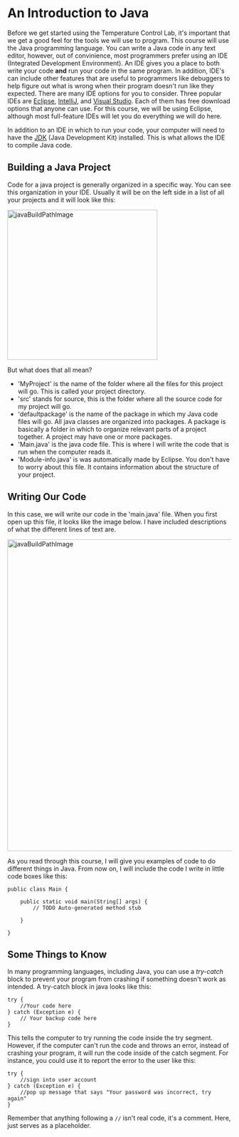 # An Introduction to Java
Before we get started using the Temperature Control Lab, it's important that we get a good feel for the tools we will use to program. This course will use the Java programming language.  You can write a Java code in any text editor, however, out of convinience, most programmers prefer using an IDE (Integrated Development Environment). An IDE gives you a place to both write your code **and** run your code in the same program. In addition, IDE's can include other features that are useful to programmers like debuggers to help figure out what is wrong when their program doesn't run like they expected. There are many IDE options for you to consider. Three popular IDEs are [Eclipse](https://www.eclipse.org/downloads/packages/release/kepler/sr1/eclipse-ide-java-developers), [IntelliJ]([https://www.jetbrains.com/idea/](https://www.jetbrains.com/idea/)), and [Visual Studio]([https://visualstudio.microsoft.com/](https://visualstudio.microsoft.com/)). Each of them has free download options that anyone can use. For this course, we will be using Eclipse, although most full-feature IDEs will let you do everything we will do here.

In addition to an IDE in which to run your code, your computer will need to have the [JDK](https://www.oracle.com/java/technologies/javase/javase-jdk8-downloads.html) (Java Development Kit) installed. This is what allows the IDE to compile Java code.

## Building a Java Project
Code for a java project is generally organized in a specific way. You can see this organization in your IDE. Usually it will be on the left side in a list of all your projects and it will look like this:

<img src="https://i.imgur.com/7BdEvUH.png" alt="javaBuildPathImage" width="337
"/>

But what does that all mean?
- 'MyProject' is the name of the folder where all the files for this project will go. This is called your project directory. 
- 'src' stands for source, this is the folder where all the source code for my project will go.
- 'defaultpackage' is the name of the package in which my Java code files will go. All java classes are organized into packages. A package is basically a folder in which to organize relevant parts of a project together. A project may have one or more packages.
- 'Main.java' is the java code file. This is where I will write the code that is run when the computer reads it.
- 'Module-info.java' is was automatically made by Eclipse. You don't have to worry about this file. It contains information about  the structure of your project.
## Writing Our Code
In this case, we will write our code in the 'main.java' file. When you first open up this file, it looks like the image below. I have included descriptions of what the different lines of text are.

<img src="https://i.imgur.com/nZxjO2E.png" alt="javaBuildPathImage" width="700
"/>

As you read through this course, I will give you examples of code to do different things in Java. From now on, I will include the code I write in little code boxes like this:
```
public class Main {

	public static void main(String[] args) {
		// TODO Auto-generated method stub

	}

}

```
## Some Things to Know
In many programming languages, including Java, you can use a *try-catch* block to prevent your program from crashing if something doesn't work as intended. A try-catch block in java looks like this:
```
try {
	//Your code here
} catch (Exception e) {
	// Your backup code here
}
```
This tells the computer to try running the code inside the try segment. However, if the computer can't run the code and throws an error, instead of crashing your program, it will run the code inside of the catch segment. For instance, you could use it to report the error to the user like this:
```
try {
	//sign into user account
} catch (Exception e) {
	//pop up message that says "Your password was incorrect, try again"
}
```
Remember that anything following a  ```//``` isn't real code, it's a comment. Here, just serves as a placeholder.